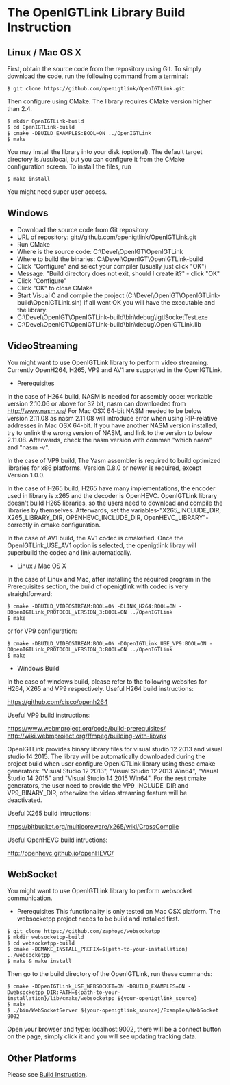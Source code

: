 The OpenIGTLink Library Build Instruction
=========================================

Linux / Mac OS X
----------------

First, obtain the source code from the repository using Git. To simply download
the code, run the following command from a terminal:

~~~~
$ git clone https://github.com/openigtlink/OpenIGTLink.git
~~~~

Then configure using CMake. The library requires CMake version higher than 2.4.

~~~~
$ mkdir OpenIGTLink-build
$ cd OpenIGTLink-build
$ cmake -DBUILD_EXAMPLES:BOOL=ON ../OpenIGTLink
$ make
~~~~

You may install the library into your disk (optional). The default target
directory is /usr/local, but you can configure it from the CMake configuration
screen. To install the files, run

~~~~
$ make install
~~~~

You might need super user access.

Windows
-------
* Download the source code from Git repository.
* URL of repository: git://github.com/openigtlink/OpenIGTLink.git
* Run CMake
* Where is the source code: C:\Devel\OpenIGT\OpenIGTLink
* Where to build the binaries: C:\Devel\OpenIGT\OpenIGTLink-build
* Click "Configure" and select your compiler (usually just click "OK")
* Message: "Build directory does not exit, should I create it?" - click "OK"
* Click "Configure"
* Click "OK" to close CMake
* Start Visual C and compile the project (C:\Devel\OpenIGT\OpenIGTLink-build\OpenIGTLink.sln)
If all went OK you will have the executable and the library:
* C:\Devel\OpenIGT\OpenIGTLink-build\bin\debug\igtlSocketTest.exe
* C:\Devel\OpenIGT\OpenIGTLink-build\bin\debug\OpenIGTLink.lib

VideoStreaming
---------------
You might want to use OpenIGTLink library to perform video streaming. Currently OpenH264, H265, VP9 and AV1 are supported in the OpenIGTLink.

* Prerequisites

In the case of H264 build, NASM is needed for assembly code: workable version 2.10.06 or above for 32 bit, nasm can downloaded from http://www.nasm.us/ 
For Mac OSX 64-bit NASM needed to be below version 2.11.08 as nasm 2.11.08 
will introduce error when using RIP-relative addresses in Mac OSX 64-bit. If you have another NASM version installed, try to unlink the wrong version of NASM, 
and link to the version to below 2.11.08. Afterwards, check the nasm version with comman "which nasm" and "nasm -v".

In the case of VP9 build, The Yasm assembler is required to build optimized libraries for x86 platforms. 
Version 0.8.0 or newer is required, except Version 1.0.0.

In the case of H265 build, H265 have many implementations, the encoder used in library is x265 and the decoder is OpenHEVC.
OpenIGTLink library doesn't build H265 libraries, so the users need to download and compile the libraries by themselves. 
Afterwards, set the variables-"X265_INCLUDE_DIR, X265_LIBRARY_DIR, OPENHEVC_INCLUDE_DIR, OpenHEVC_LIBRARY"-correctly in cmake configuration.

In the case of AV1 build, the AV1 codec is cmakefied. Once the OpenIGTLink_USE_AV1 option is selected, the openigtlink libray will superbuild the codec and link automatically.
* Linux / Mac OS X

In the case of Linux and Mac, after installing the required program in the Prerequisites section,
the build of openigtlink with codec is very straightforward: 

~~~~
$ cmake -DBUILD_VIDEOSTREAM:BOOL=ON -DLINK_H264:BOOL=ON -DOpenIGTLink_PROTOCOL_VERSION_3:BOOL=ON ../OpenIGTLink
$ make
~~~~

or for VP9 configuration:

~~~~
$ cmake -DBUILD_VIDEOSTREAM:BOOL=ON -DOpenIGTLink_USE_VP9:BOOL=ON -DOpenIGTLink_PROTOCOL_VERSION_3:BOOL=ON ../OpenIGTLink
$ make
~~~~

* Windows Build

In the case of windows build, please refer to the following websites for H264, X265 and VP9 respectively.
Useful H264 build instructions:

https://github.com/cisco/openh264

Useful VP9 build instructions:

https://www.webmproject.org/code/build-prerequisites/ 
http://wiki.webmproject.org/ffmpeg/building-with-libvpx

OpenIGTLink provides binary library files for visual studio 12 2013 and visual studio 14 2015.
The libray will be automatically downloaded during the project build when user configure OpenIGTLink library using these cmake generators:
"Visual Studio 12 2013", "Visual Studio 12 2013 Win64", "Visual Studio 14 2015" and "Visual Studio 14 2015 Win64". 
For the rest cmake generators, the user need to provide the VP9_INCLUDE_DIR and VP9_BINARY_DIR, otherwize the video streaming feature will be deactivated.

Useful X265 build intructions:

https://bitbucket.org/multicoreware/x265/wiki/CrossCompile

Useful OpenHEVC build intructions:

http://openhevc.github.io/openHEVC/

WebSocket
---------------
You might want to use OpenIGTLink library to perform websocket communication. 

* Prerequisites
This functionality is only tested on Mac OSX platform. The websocketpp project needs to be build and installed first.
~~~~
$ git clone https://github.com/zaphoyd/websocketpp
$ mkdir websocketpp-build
$ cd websocketpp-build
$ cmake -DCMAKE_INSTALL_PREFIX=${path-to-your-installation} ../websocketpp
$ make & make install
~~~~

Then go to the build directory of the OpenIGTLink, run these commands:

~~~~
$ cmake -DOpenIGTLink_USE_WEBSOCKET=ON -DBUILD_EXAMPLES=ON -Dwebsocketpp_DIR:PATH=${path-to-your-installation}/lib/cmake/websocketpp ${your-openigtlink_source}
$ make
$ ./bin/WebSocketServer ${your-openigtlink_source}/Examples/WebSocket 9002
~~~~

Open your browser and type: localhost:9002, there will be a connect button on the page, simply click it and you will see updating tracking data.

Other Platforms
---------------

Please see [Build Instruction](http://openigtlink.org/library/build.html).
